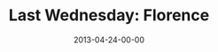---
layout: message
category: message
series: "Rhythm"
title: "Last Wednesday: Florence"
date: 2013-04-24-00-00
message_id: 783
---